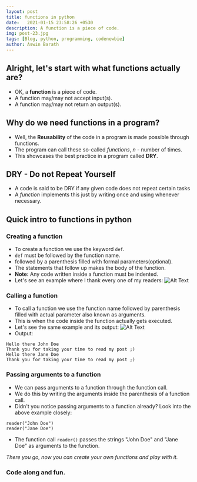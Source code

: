 ```yaml
---
layout: post
title: functions in python
date:   2021-01-15 23:58:26 +0530
description: A function is a piece of code.
img: post-23.jpg
tags: [Blog, python, programming, codenewbie]
author: Aswin Barath
---
```

## Alright, let's start with what functions actually are?
* OK, a **function** is a piece of code.
* A function may/may not accept input(s).
* A function may/may not return an output(s).

## Why do we need functions in a program?

* Well, the **Reusability** of the code in a program is made possible through functions.
* The program can call these so-called *functions*, *n* - number of times.
* This showcases the best practice in a program called **DRY**.

## DRY - Do not Repeat Yourself 
* A code is said to be DRY if any given code does not repeat certain tasks
* A *function* implements this just by writing once and using whenever necessary.

## Quick intro to functions in python

### Creating a function
* To create a function we use the keyword `def`.
* `def` must be followed by the function name.
* followed by a parenthesis filled with formal parameters(optional).
* The statements that follow up makes the body of the function.
* **Note:** Any code written inside a function must be indented.
* Let's see an example where I thank every one of my readers:
![Alt Text](https://dev-to-uploads.s3.amazonaws.com/i/lcfr9b09yvqq8ej8wzso.png)

### Calling a function
* To call a function we use the function name followed by parenthesis filled with actual parameter also known as arguments.
* This is when the code inside the function actually gets executed.
* Let's see the same example and its output:
![Alt Text](https://dev-to-uploads.s3.amazonaws.com/i/ldpjd972olmmhxst9gny.png)
* Output:
```
Hello there John Doe
Thank you for taking your time to read my post ;)
Hello there Jane Doe
Thank you for taking your time to read my post ;)
```

### Passing arguments to a function
* We can pass arguments to a function through the function call.
* We do this by writing the arguments inside the parenthesis of a function call.
* Didn't you notice passing arguments to a function already? Look into the above example closely:
```
reader("John Doe")
reader("Jane Doe")
```
* The function call `reader()` passes the strings "John Doe" and "Jane Doe" as arguments to the function.


*There you go, now you can create your own functions and play with it.*

### Code along and fun.
